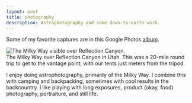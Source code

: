 ```yaml
---
layout: post
title: photography
description: Astrophotography and some down-to-earth work.
---
```


Some of my favorite captures are in this Google Photos [album](https://photos.app.goo.gl/CMhgE6r7vy5XwQCT9).  

<div class="img_row">
  <img class="col three" src="{{ site.baseurl }}/img/reflection-canyon.jpg" alt="The Milky Way visible over Reflection Canyon." title="Reflection Canyon"/>
</div>
<div class="col three caption">
  The Milky Way over Reflection Canyon in Utah. This was a 20-mile round trip to get to the vantage point, with our tents just meters from the tripod.
</div>

I enjoy doing astrophotography, primarily of the Milky Way. I combine this with camping and backpacking, sometimes with cool results in the backcountry. I like playing with long exposures, product (okay, food) photography, portraiture, and still life.  

<div class="img_row">
  <img class="col one" src="{{ site.baseurl }}/img/star.jpg" alt="" title="A pony looking at the camera."/>
  <img class="col one" src="{{ site.baseurl }}/img/dorothy.jpg" alt="" title="A bee on a flower."/>
  <img class="col one" src="{{ site.baseurl }}/img/torch.jpg" alt="" title="A 2-second exposure of a torch being spun, creating a circle of flame."/>
</div>

